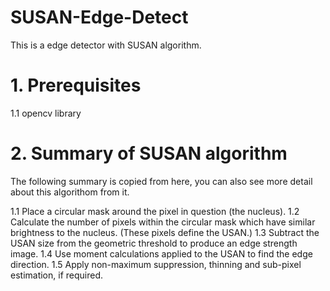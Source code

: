 # SUSAN-Edge-Detect
This is a edge detector with SUSAN algorithm.

# 1. Prerequisites
1.1 opencv library

# 2. Summary of SUSAN algorithm
The following summary is copied from here, you can also see more detail about this algorithom from it.

1.1 Place a circular mask around the pixel in question (the nucleus).
1.2 Calculate the number of pixels within the circular mask which have similar brightness to the nucleus. (These pixels define the USAN.)
1.3 Subtract the USAN size from the geometric threshold to produce an edge strength image.
1.4 Use moment calculations applied to the USAN to find the edge direction.
1.5 Apply non-maximum suppression, thinning and sub-pixel estimation, if required.
